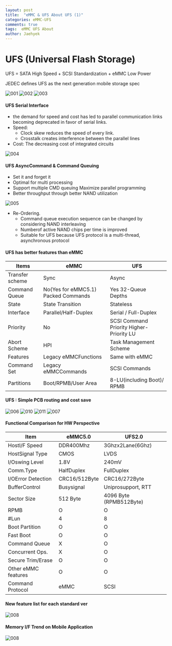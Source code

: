 ```yaml
---
layout: post
title:  "eMMC & UFS About UFS (1)"
categories: eMMC-UFS
comments: true
tags:  eMMC UFS About
author: Jaehyek
---
```


# UFS (Universal Flash Storage)
UFS = SATA High Speed + SCSI Standardization + eMMC Low Power

JEDEC defines UFS as the next generation mobile storage spec

![001](/img/2016-03-07-eMMC-UFS-About-UFS-1/001.JPG)
![002](/img/2016-03-07-eMMC-UFS-About-UFS-1/002.JPG)
![003](/img/2016-03-07-eMMC-UFS-About-UFS-1/003.JPG)

#### UFS Serial Interface

- the demand for speed and cost has led to parallel communication links becoming deprecated in favor of serial links.
- Speed:
  - Clock skew reduces the speed of every link.
  - Crosstalk creates interference between the parallel lines
- Cost: The decreasing cost of integrated circuits

![004](/img/2016-03-07-eMMC-UFS-About-UFS-1/004.JPG)

#### UFS AsyncCommand & Command Queuing

- Set it and forget it
- Optimal for multi processing
- Support multiple CMD queuing Maximize parallel programming
- Better throughput through better NAND utilization

![005](/img/2016-03-07-eMMC-UFS-About-UFS-1/005.JPG)

- Re-Ordering.
  - Command queue execution sequence can be changed by considering NAND interleaving
  - Numberof active NAND chips per time is improved
  - Suitable for UFS because UFS protocol is a multi-thread, asynchronous protocol
  
#### UFS has better features than eMMC

Items | eMMC | UFS
----|-----|----
Transfer scheme | Sync | Async
Command Queue | No(Yes for eMMC5.1) Packed Commands | Yes 32-Queue Depths
State | State Transition | Stateless
Interface | Parallel/Half-Duplex | Serial / Full-Duplex 
Priority | No | SCSI Command Priority Higher-Priority LU
Abort Scheme | HPI | Task Management Scheme
Features | Legacy eMMCFunctions | Same with eMMC
Command Set | Legacy eMMCCommands | SCSI Commands
Partitions | Boot/RPMB/User Area | 8-LU(including Boot)/ RPMB

#### UFS : Simple PCB routing and cost save

![006](/img/2016-03-07-eMMC-UFS-About-UFS-1/006.JPG)
![010](/img/2016-03-07-eMMC-UFS-About-UFS-1/010.JPG)
![011](/img/2016-03-07-eMMC-UFS-About-UFS-1/011.JPG)
![007](/img/2016-03-07-eMMC-UFS-About-UFS-1/007.JPG)

#### Functional Comparison for HW Perspective

Item | eMMC5.0 | UFS2.0
---- | ----- | ----
HostI/F Speed | DDR400Mhz | 3Ghzx2Lane(6Ghz)
HostSignal Type | CMOS | LVDS
I/Oswing Level | 1.8V | 240mV
Comm.Type | HalfDuplex | FullDuplex
I/OError Detection | CRC16/512Byte | CRC16/272Byte
BufferControl | Busysignal | Uniprosupport, RTT
Sector Size | 512 Byte | 4096 Byte (RPMB512Byte)
RPMB | O | O
#Lun | 4 | 8 
Boot Partition | O | O
Fast Boot |O | O
Command Queue | X | O 
Concurrent Ops. | X | O
Secure Trim/Erase | O | O 
Other eMMC features | O | O
Command Protocol | eMMC | SCSI

#### New feature list for each standard ver

![008](/img/2016-03-07-eMMC-UFS-About-UFS-1/008.JPG)

#### Memory I/F Trend on Mobile Application

![008](/img/2016-03-07-eMMC-UFS-About-UFS-1/008.JPG)